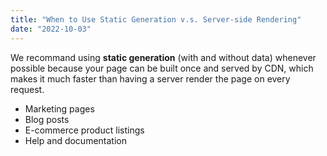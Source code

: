 ```yaml
---
title: "When to Use Static Generation v.s. Server-side Rendering"
date: "2022-10-03"
---
```


We recommand using **static generation** (with and without data) whenever possible because your page can be built once and served by CDN, which makes it much faster than having a server render the page on every request.

- Marketing pages
- Blog posts
- E-commerce product listings
- Help and documentation
